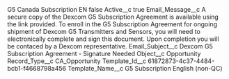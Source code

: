 <?xml version="1.0" encoding="UTF-8"?>
<CustomMetadata xmlns="http://soap.sforce.com/2006/04/metadata" xmlns:xsi="http://www.w3.org/2001/XMLSchema-instance" xmlns:xsd="http://www.w3.org/2001/XMLSchema">
    <label>G5 Canada Subscription EN</label>
    <protected>false</protected>
    <values>
        <field>Active__c</field>
        <value xsi:type="xsd:boolean">true</value>
    </values>
    <values>
        <field>Email_Message__c</field>
        <value xsi:type="xsd:string">A secure copy of the Dexcom G5 Subscription Agreement is available using the link provided. To enroll in the G5 Subscription Agreement for ongoing shipment of Dexcom G5 Transmitters and Sensors, you will need to electronically complete and sign this document. Upon completion you will be contaced by a Dexcom representative.</value>
    </values>
    <values>
        <field>Email_Subject__c</field>
        <value xsi:type="xsd:string">Dexcom G5 Subscription Agreement - Signature Needed</value>
    </values>
    <values>
        <field>Object__c</field>
        <value xsi:type="xsd:string">Opportunity</value>
    </values>
    <values>
        <field>Record_Type__c</field>
        <value xsi:type="xsd:string">CA_Opportunity</value>
    </values>
    <values>
        <field>Template_Id__c</field>
        <value xsi:type="xsd:string">61872873-4c37-4484-bcb1-f4668798a456</value>
    </values>
    <values>
        <field>Template_Name__c</field>
        <value xsi:type="xsd:string">G5 Subscription English (non-QC)</value>
    </values>
</CustomMetadata>
